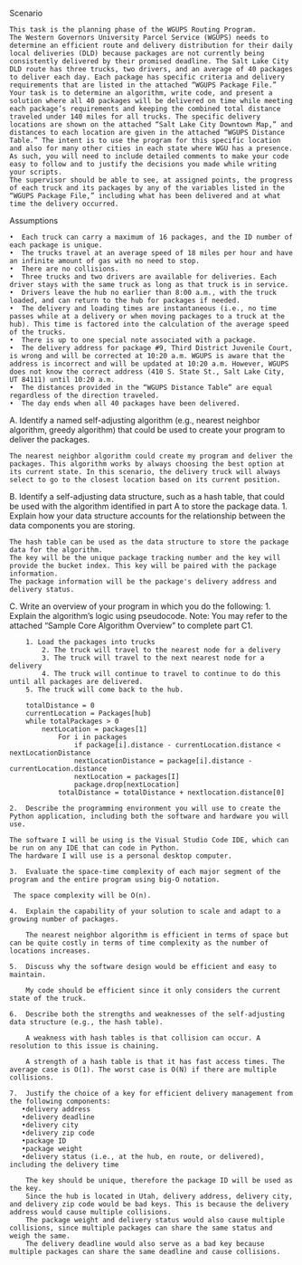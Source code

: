 Scenario

	This task is the planning phase of the WGUPS Routing Program.
	The Western Governors University Parcel Service (WGUPS) needs to determine an efficient route and delivery distribution for their daily local deliveries (DLD) because packages are not currently being consistently delivered by their promised deadline. The Salt Lake City DLD route has three trucks, two drivers, and an average of 40 packages to deliver each day. Each package has specific criteria and delivery requirements that are listed in the attached “WGUPS Package File.”
	Your task is to determine an algorithm, write code, and present a solution where all 40 packages will be delivered on time while meeting each package’s requirements and keeping the combined total distance traveled under 140 miles for all trucks. The specific delivery locations are shown on the attached “Salt Lake City Downtown Map,” and distances to each location are given in the attached “WGUPS Distance Table.” The intent is to use the program for this specific location and also for many other cities in each state where WGU has a presence. As such, you will need to include detailed comments to make your code easy to follow and to justify the decisions you made while writing your scripts.
	The supervisor should be able to see, at assigned points, the progress of each truck and its packages by any of the variables listed in the “WGUPS Package File,” including what has been delivered and at what time the delivery occurred.

Assumptions

	•  Each truck can carry a maximum of 16 packages, and the ID number of each package is unique.
	•  The trucks travel at an average speed of 18 miles per hour and have an infinite amount of gas with no need to stop.
	•  There are no collisions.
	•  Three trucks and two drivers are available for deliveries. Each driver stays with the same truck as long as that truck is in service.
	•  Drivers leave the hub no earlier than 8:00 a.m., with the truck loaded, and can return to the hub for packages if needed.
	•  The delivery and loading times are instantaneous (i.e., no time passes while at a delivery or when moving packages to a truck at the hub). This time is factored into the calculation of the average speed of the trucks.
	•  There is up to one special note associated with a package.
	•  The delivery address for package #9, Third District Juvenile Court, is wrong and will be corrected at 10:20 a.m. WGUPS is aware that the address is incorrect and will be updated at 10:20 a.m. However, WGUPS does not know the correct address (410 S. State St., Salt Lake City, UT 84111) until 10:20 a.m.
	•  The distances provided in the “WGUPS Distance Table” are equal regardless of the direction traveled.
	•  The day ends when all 40 packages have been delivered.

A.  Identify a named self-adjusting algorithm (e.g., nearest neighbor algorithm, greedy algorithm) that could be used to create your program to deliver the packages.

	The nearest neighbor algorithm could create my program and deliver the packages. This algorithm works by always choosing the best option at its current state. In this scenario, the delivery truck will always select to go to the closest location based on its current position. 

B.  Identify a self-adjusting data structure, such as a hash table, that could be used with the algorithm identified in part A to store the package data.
	1.  Explain how your data structure accounts for the relationship between the data components you are storing.
	
	The hash table can be used as the data structure to store the package data for the algorithm. 
	The key will be the unique package tracking number and the key will provide the bucket index. This key will be paired with the package information.
 	The package information will be the package's delivery address and delivery status.

C.  Write an overview of your program in which you do the following:
	1.  Explain the algorithm’s logic using pseudocode.
	Note: You may refer to the attached “Sample Core Algorithm Overview” to complete part C1.
  	
		1. Load the packages into trucks
			2. The truck will travel to the nearest node for a delivery
			3. The truck will travel to the next nearest node for a delivery
			4. The truck will continue to travel to continue to do this until all packages are delivered.
		5. The truck will come back to the hub. 
	
		totalDistance = 0
		currentLocation = Packages[hub]
		while totalPackages > 0
			nextLocation = packages[1]
				For i in packages
					if package[i].distance - currentLocation.distance < nextLocationDistance
					nextLocationDistance = package[i].distance - currentLocation.distance
					nextLocation = packages[I]
					package.drop[nextLocation]
				totalDistance = totalDistance + nextlocation.distance[0]

	2.  Describe the programming environment you will use to create the Python application, including both the software and hardware you will use.

	The software I will be using is the Visual Studio Code IDE, which can be run on any IDE that can code in Python.
	The hardware I will use is a personal desktop computer.

	3.  Evaluate the space-time complexity of each major segment of the program and the entire program using big-O notation.

     The space complexity will be O(n).

	4.  Explain the capability of your solution to scale and adapt to a growing number of packages.

        The nearest neighbor algorithm is efficient in terms of space but can be quite costly in terms of time complexity as the number of locations increases.

	5.  Discuss why the software design would be efficient and easy to maintain.

        My code should be efficient since it only considers the current state of the truck. 
    
	6.  Describe both the strengths and weaknesses of the self-adjusting data structure (e.g., the hash table).

    	A weakness with hash tables is that collision can occur. A resolution to this issue is chaining. 

    	A strength of a hash table is that it has fast access times. The average case is O(1). The worst case is O(N) if there are multiple collisions. 
    
	7.  Justify the choice of a key for efficient delivery management from the following components:
       •delivery address
       •delivery deadline
       •delivery city
       •delivery zip code
       •package ID
       •package weight
       •delivery status (i.e., at the hub, en route, or delivered), including the delivery time

		The key should be unique, therefore the package ID will be used as the key. 
		Since the hub is located in Utah, delivery address, delivery city, and delivery zip code would be bad keys. This is because the delivery address would cause multiple collisions.
		The package weight and delivery status would also cause multiple collisions, since multiple packages can share the same status and weigh the same.
		The delivery deadline would also serve as a bad key because multiple packages can share the same deadline and cause collisions. 


